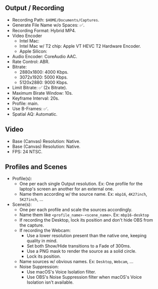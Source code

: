 ## Output / Recording
- Recording Path: `$HOME/Documents/Captures`.
- Generate File Name w/o Spaces: ✅.
- Recording Format: Hybrid MP4.
- Video Encoder
  - Intel Mac: 
  - Intel Mac w/ T2 chip: Apple VT HEVC T2 Hardware Encoder.
  - Apple Silicon: 
- Audio Encoder: CoreAudio AAC.
- Rate Control: ABR.
- Bitrate:
  - 2880x1800: 4000 Kbps.
  - 3072x1920: 5000 Kbps.
  - 5120x2880: 9000 Kbps.
- Limit Bitrate: ✅ (2x Bitrate).
- Maximum Birate Window: 10s.
- Keyframe Interval: 20s.
- Profile: main.
- Use B-Frames: ✅.
- Spatial AQ: Automatic.

## Video
- Base (Canvas) Resolution: Native.
- Base (Canvas) Resolution: Native.
- FPS: 24 NTSC.

## Profiles and Scenes
- Profile(s):
  - One per each single Output resolution. Ex: One profile for the laptop's
    screen an another for an external one.
  - Name them according w/ the source name. Ex: `mbp16`, `4K27inch`, `5K27inch`, ...
- Scene(s):
  - One per each profile and scale the sources accordingly.
  - Name them like `<profile_name>-<scene_name>`. Ex: `mbp16-desktop`
  - If recording the Desktop, lock its position and don't hide OBS from the
    capture.
  - If recording the Webcam:
    - Use a lower resolution present than the native one, keeping quality in mind.
    - Set both Show/Hide transitions to a Fade of 300ms.
    - Use a PNG mask to render the source as a solid circle.
    - Lock its position.
  - Name sources w/ obvious names. Ex: `Desktop`, `Webcam`, ...
  - Noise Suppression:
    - Use macOS's Voice Isolation filter.
    - Use OBS's Noise Suppression filter when macOS's Voice Isolation isn't available.
